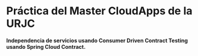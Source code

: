 # Práctica del Master CloudApps de la URJC

#### Independencia de servicios usando Consumer Driven Contract Testing usando Spring Cloud Contract.
